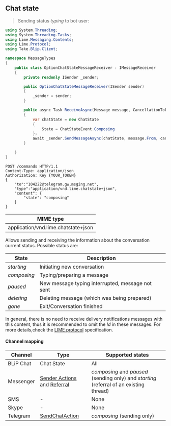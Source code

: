 ## Chat state

>Sending status *typing* to bot user:

```csharp
using System.Threading;
using System.Threading.Tasks;
using Lime.Messaging.Contents;
using Lime.Protocol;
using Take.Blip.Client;

namespace MessageTypes
{
    public class OptionChatStateMessageReceiver : IMessageReceiver
    {
        private readonly ISender _sender;

        public OptionChatStateMessageReceiver(ISender sender)
        {
            _sender = sender;
        }

        public async Task ReceiveAsync(Message message, CancellationToken cancellationToken)
        {
            var chatState = new ChatState
            {
                State = ChatStateEvent.Composing
            };
            await _sender.SendMessageAsync(chatState, message.From, cancellationToken);
        }

    }
}
```

```http
POST /commands HTTP/1.1
Content-Type: application/json
Authorization: Key {YOUR_TOKEN}
{
    "to":"104222@telegram.gw.msging.net",
    "type":"application/vnd.lime.chatstate+json",
    "content": {
        "state": "composing"
    }
}
```

| MIME type                                 |
|-------------------------------------------|
| application/vnd.lime.chatstate+json |

Allows sending and receiving the information about the conversation current status. Possible status are:

| State        | Description                          |
|---------------|------------------------------------|
| *starting*    | Initiating new conversation |
| *composing*   | Typing/preparing a message  |
| *paused*      | New message typing interrupted, message not sent   |
| *deleting*    | Deleting message (which was being prepared) |
| *gone*        | Exit/Conversation finished  |

In general, there is no need to receive delivery notifications messages with this content, thus it is recommended to omit the *Id* in these messages. For more details,check the [LIME protocol](http://limeprotocol.org/content-types.html#chatstate) specification.



#### Channel mapping

| Channel              | Type      | Supported states      | 
|----------------------|-----------|-------------------------|
| BLiP Chat            | Chat State | All |
| Messenger            | [Sender Actions](https://developers.facebook.com/docs/messenger-platform/send-api-reference/sender-actions) and [Referral](https://developers.facebook.com/docs/messenger-platform/webhook-reference/referral) | *composing* and *paused* (sending only)  and *starting* (referral of an existing thread)|
| SMS                | - | None |
| Skype              | - | None |
| Telegram           | [SendChatAction](https://core.telegram.org/bots/api#sendchataction) | *composing* (sending only) |
